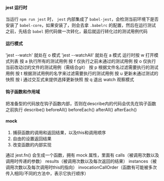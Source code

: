 
#### jest 运行时
当运行 `npm run jest` 时， `jest` 内部集成了 `babel-jest`，会检测当前环境下是否安装了 `babel-core`，如果安装了，则会去拿 `.babelrc` 的配置，然后在运行测试之前，先结合 `babel` 把代码做一次转化，最后就运行转化过的测试用例代码

#### 运行模式
'jest --watch' 就处在 o 模式
'jest --watchAll' 就处在 a 模式
运行时按 w 打开模式列表
按 a 执行所有的测试用例
按 f 仅执行之前未通过的测试用例
按 o 仅执行当前改动过的文件的测试用例（需结合git）
按 p 根据文件名过滤需要执行的测试用例
按 t 根据测试用例的名字来过滤需要执行的测试用例
按 u 更新未通过测试的快照
按 i 通过交互式来提供选择更新快照
按 q 退出 watch 观察模式

#### 钩子函数和作用域
把准备型的代码放在钩子函数内部，否则在describe内的代码会优先在钩子函数之前执行
describe()
beforeAll()
beforeEach()
afterAll()
afterEach()

#### mock
1. 捕获函数的调用和返回结果，以及this和调用顺序
2. 自由的设置返回结果
3. 改变函数的内部实现

通过 jest.fn() 会生成一个函数，拥有 mock 属性，里面有
 calls（被调用次数以及调用时传递的参数）
 results（被调用次数以及每次返回的结果）
 instances（被调用次数以及每次调用时this的指向）
 invocationCallOrder（函数有可能被多次传入相同/不同的方法中，表示它执行顺序）
